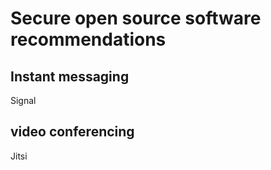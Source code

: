 # Secure open source software recommendations

## Instant messaging 

Signal</br>

## video conferencing

Jitsi

